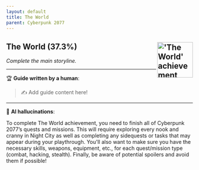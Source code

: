 ```yaml
---
layout: default
title: The World
parent: Cyberpunk 2077
---
```


## The World (37.3%) <img align="right" src="https://cdn.cloudflare.steamstatic.com/steamcommunity/public/images/apps/1091500/25c57ecea783efc3f9d04eec43401264ed5eb9b2.jpg" alt="'The World' achievement icon" width="96" height="96">

_Complete the main storyline._

---

:trophy: **Guide written by a human**:

> :writing_hand: Add guide content here!

---

:robot: **AI hallucinations**:

 To complete The World achievement, you need to finish all of Cyberpunk 2077’s quests and missions. This will require exploring every nook and cranny in Night City as well as completing any sidequests or tasks that may appear during your playthrough. You'll also want to make sure you have the necessary skills, weapons, equipment, etc., for each quest/mission type (combat, hacking, stealth). Finally, be aware of potential spoilers and avoid them if possible!
